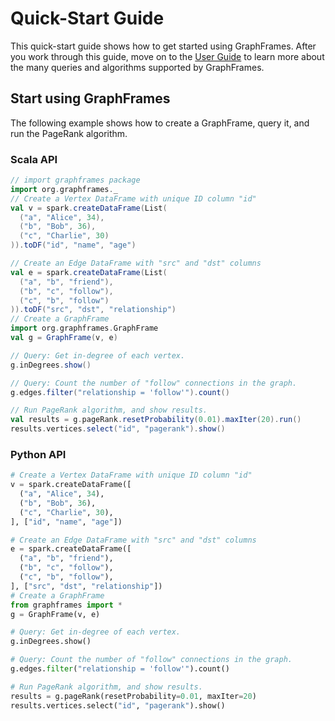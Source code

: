 # Quick-Start Guide

This quick-start guide shows how to get started using GraphFrames. After you work through this guide, move on to the [User Guide](/04-user-guide/01-creating-graphframes.md) to learn more about the many queries and algorithms supported by GraphFrames.


## Start using GraphFrames

The following example shows how to create a GraphFrame, query it, and run the PageRank algorithm.

### Scala API

```scala
// import graphframes package
import org.graphframes._
// Create a Vertex DataFrame with unique ID column "id"
val v = spark.createDataFrame(List(
  ("a", "Alice", 34),
  ("b", "Bob", 36),
  ("c", "Charlie", 30)
)).toDF("id", "name", "age")

// Create an Edge DataFrame with "src" and "dst" columns
val e = spark.createDataFrame(List(
  ("a", "b", "friend"),
  ("b", "c", "follow"),
  ("c", "b", "follow")
)).toDF("src", "dst", "relationship")
// Create a GraphFrame
import org.graphframes.GraphFrame
val g = GraphFrame(v, e)

// Query: Get in-degree of each vertex.
g.inDegrees.show()

// Query: Count the number of "follow" connections in the graph.
g.edges.filter("relationship = 'follow'").count()

// Run PageRank algorithm, and show results.
val results = g.pageRank.resetProbability(0.01).maxIter(20).run()
results.vertices.select("id", "pagerank").show()
```

### Python API

```python
# Create a Vertex DataFrame with unique ID column "id"
v = spark.createDataFrame([
  ("a", "Alice", 34),
  ("b", "Bob", 36),
  ("c", "Charlie", 30),
], ["id", "name", "age"])

# Create an Edge DataFrame with "src" and "dst" columns
e = spark.createDataFrame([
  ("a", "b", "friend"),
  ("b", "c", "follow"),
  ("c", "b", "follow"),
], ["src", "dst", "relationship"])
# Create a GraphFrame
from graphframes import *
g = GraphFrame(v, e)

# Query: Get in-degree of each vertex.
g.inDegrees.show()

# Query: Count the number of "follow" connections in the graph.
g.edges.filter("relationship = 'follow'").count()

# Run PageRank algorithm, and show results.
results = g.pageRank(resetProbability=0.01, maxIter=20)
results.vertices.select("id", "pagerank").show()
```
